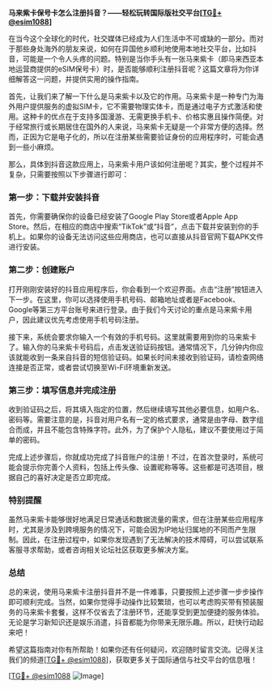 **马来紫卡保号卡怎么注册抖音？——轻松玩转国际版社交平台[[TG💪+ @esim1088](https://t.me/s/esim1088)]**

在当今这个全球化的时代，社交媒体已经成为人们生活中不可或缺的一部分。而对于那些身处海外的朋友来说，如何在异国他乡顺利地使用本地社交平台，比如抖音，可能是一个令人头疼的问题。特别是当你手头有一张马来紫卡（即马来西亚本地运营商提供的eSIM保号卡）时，是否能够顺利注册抖音呢？这篇文章将为你详细解答这一问题，并提供实用的操作指南。

首先，让我们来了解一下什么是马来紫卡以及它的作用。马来紫卡是一种专门为海外用户提供服务的虚拟SIM卡，它不需要物理实体卡，而是通过电子方式激活和使用。这种卡的优点在于支持多国漫游、无需更换手机卡、价格实惠且操作简便。对于经常旅行或长期居住在国外的人来说，马来紫卡无疑是一个非常方便的选择。然而，正因为它是电子化的，所以在注册某些需要验证身份的应用程序时，可能会遇到一些小麻烦。

那么，具体到抖音这款应用上，马来紫卡用户该如何注册呢？其实，整个过程并不复杂，只需要按照以下步骤进行即可：

### **第一步：下载并安装抖音**
首先，你需要确保你的设备已经安装了Google Play Store或者Apple App Store。然后，在相应的商店中搜索“TikTok”或“抖音”，点击下载并安装到你的手机上。如果你的设备无法访问这些应用商店，也可以直接从抖音官网下载APK文件进行安装。

### **第二步：创建账户**
打开刚刚安装好的抖音应用程序后，你会看到一个欢迎界面。点击“注册”按钮进入下一步。在这里，你可以选择使用手机号码、邮箱地址或者是Facebook、Google等第三方平台账号来进行登录。由于我们今天讨论的重点是马来紫卡用户，因此建议优先考虑使用手机号码注册。

接下来，系统会要求你输入一个有效的手机号码。这里就需要用到你的马来紫卡了。输入你的马来紫卡号码后，点击发送验证码按钮。通常情况下，几分钟内你应该就能收到一条来自抖音的短信验证码。如果长时间未接收到验证码，请检查网络连接是否正常，或者尝试切换至Wi-Fi环境重新发送。

### **第三步：填写信息并完成注册**
收到验证码之后，将其填入指定的位置，然后继续填写其他必要信息，如用户名、密码等。需要注意的是，抖音对用户名有一定的格式要求，通常是由字母、数字组合而成，并且不能包含特殊字符。此外，为了保护个人隐私，建议不要使用过于简单的密码。

完成上述步骤后，你就成功完成了抖音账户的注册！不过，在首次登录时，系统可能会提示你完善个人资料，包括上传头像、设置昵称等等。这些都是可选项目，根据自己的喜好决定是否立即完成。

### **特别提醒**
虽然马来紫卡能够很好地满足日常通话和数据流量的需求，但在注册某些应用程序时，尤其是涉及到跨境服务的情况下，可能会因为IP地址归属地的不同而产生限制。因此，在注册过程中，如果你发现遇到了无法解决的技术障碍，可以尝试联系客服寻求帮助，或者咨询相关论坛社区获取更多解决方案。

### **总结**
总的来说，使用马来紫卡注册抖音并不是一件难事，只要按照上述步骤一步步操作即可顺利完成。当然，如果你觉得手动操作比较繁琐，也可以考虑购买带有预装服务的马来紫卡套餐，这样不仅省去了注册环节，还能享受到更加便捷的服务体验。无论是学习新知识还是娱乐消遣，抖音都能为你带来无限乐趣。所以，赶快行动起来吧！

希望这篇指南对你有所帮助！如果你还有任何疑问，欢迎随时留言交流。记得关注我们的频道[[TG💪+ @esim1088](https://t.me/s/esim1088)]，获取更多关于国际通信与社交平台的信息哦！

[[TG💪+ @esim1088](https://t.me/s/esim1088) ![Image](https://i.postimg.cc/4NQfJmqS/Snipaste-2025-05-13-00-14-12.png)]